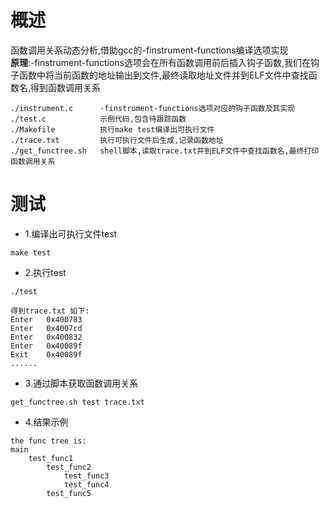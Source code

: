 
# 概述
函数调用关系动态分析,借助gcc的-finstrument-functions编译选项实现  
**原理**:-finstrument-functions选项会在所有函数调用前后插入钩子函数,我们在钩子函数中将当前函数的地址输出到文件,最终读取地址文件并到ELF文件中查找函数名,得到函数调用关系  
```
./instrument.c      -finstrument-functions选项对应的钩子函数及其实现
./test.c            示例代码,包含待跟踪函数
./Makefile          执行make test编译出可执行文件
./trace.txt         执行可执行文件后生成,记录函数地址
./get_functree.sh   shell脚本,读取trace.txt并到ELF文件中查找函数名,最终打印函数调用关系
```

# 测试
- 1.编译出可执行文件test
```
make test
```
- 2.执行test
```
./test

得到trace.txt 如下:
Enter	0x400783
Enter	0x4007cd
Enter	0x400832
Enter	0x40089f
Exit	0x40089f
......
```
- 3.通过脚本获取函数调用关系
```
get_functree.sh test trace.txt
```
- 4.结果示例
```
the func tree is:
main
    test_func1
        test_func2
            test_func3
            test_func4
        test_func5
```